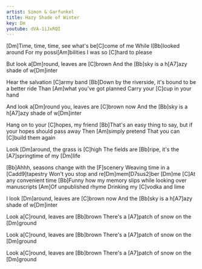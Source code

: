 ```yaml
---
artist: Simon & Garfunkel
title: Hazy Shade of Winter
key: Dm
youtube: dVA-1iJxRQI
---
```


[Dm]Time, time, time, see what's be[C]come of me
While I[Bb]looked around
For my possi[Am]bilities
I was so [C]hard to please

But look a[Dm]round, leaves are [C]brown
And the [Bb]sky is a h[A7]azy shade of w[Dm]inter

Hear the salvation [C]army band
[Bb]Down by the riverside, it's bound to be a better ride
Than [Am]what you've got planned
Carry your [C]cup in your hand

And look a[Dm]round you, leaves are [C]brown now
And the [Bb]sky is a h[A7]azy shade of w[Dm]inter

Hang on to your [C]hopes, my friend
[Bb]That's an easy thing to say, but if your hopes should pass away
Then [Am]simply pretend
That you can [C]build them again

Look [Dm]around, the grass is [C]high
The fields are [Bb]ripe, it's the [A7]springtime of my [Dm]life

[Bb]Ahhh, seasons change with the [F]scenery
Weaving time in a [Cadd9]tapestry
Won't you stop and re[Dm]mem[D7sus2]ber    [Dm]me
[C]At any convenient time
[Bb]Funny how my memory slips while looking over manuscripts
[Am]Of unpublished rhyme
Drinking my [C]vodka and lime

I look [Dm]around, leaves are [C]brown now
And the [Bb]sky is a h[A7]azy shade of w[Dm]inter

Look a[C]round, leaves are [Bb]brown
There's a [A7]patch of snow on the [Dm]ground

Look a[C]round, leaves are [Bb]brown
There's a [A7]patch of snow on the [Dm]ground

Look a[C]round, leaves are [Bb]brown
There's a [A7]patch of snow on the [Dm]ground
